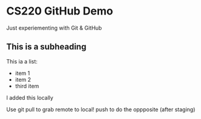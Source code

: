 # CS220 GitHub Demo

Just experiementing with Git & GitHub

## This is a subheading 

This ia a list:
* item 1
* item 2
* third item

I added this locally 

Use git pull to grab remote to local!
push to do the oppposite (after staging)
